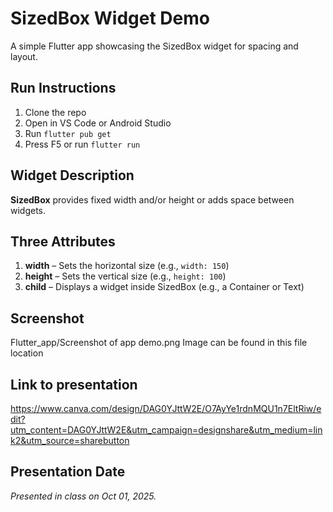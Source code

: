 # SizedBox Widget Demo
A simple Flutter app showcasing the SizedBox widget for spacing and layout.

## Run Instructions
1. Clone the repo
2. Open in VS Code or Android Studio
3. Run `flutter pub get`
4. Press F5 or run `flutter run`

## Widget Description
**SizedBox** provides fixed width and/or height or adds space between widgets.

## Three Attributes
1. **width** – Sets the horizontal size (e.g., `width: 150`)
2. **height** – Sets the vertical size (e.g., `height: 100`)
3. **child** – Displays a widget inside SizedBox (e.g., a Container or Text)

## Screenshot
Flutter_app/Screenshot of app demo.png
Image can be found in this file location

## Link to presentation
https://www.canva.com/design/DAG0YJttW2E/O7AyYe1rdnMQU1n7EltRiw/edit?utm_content=DAG0YJttW2E&utm_campaign=designshare&utm_medium=link2&utm_source=sharebutton

## Presentation Date
*Presented in class on Oct 01, 2025.*